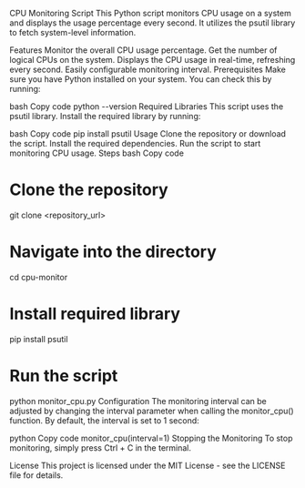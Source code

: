 CPU Monitoring Script
This Python script monitors CPU usage on a system and displays the usage percentage every second. It utilizes the psutil library to fetch system-level information.

Features
Monitor the overall CPU usage percentage.
Get the number of logical CPUs on the system.
Displays the CPU usage in real-time, refreshing every second.
Easily configurable monitoring interval.
Prerequisites
Make sure you have Python installed on your system. You can check this by running:

bash
Copy code
python --version
Required Libraries
This script uses the psutil library. Install the required library by running:

bash
Copy code
pip install psutil
Usage
Clone the repository or download the script.
Install the required dependencies.
Run the script to start monitoring CPU usage.
Steps
bash
Copy code
# Clone the repository
git clone <repository_url>

# Navigate into the directory
cd cpu-monitor

# Install required library
pip install psutil

# Run the script
python monitor_cpu.py
Configuration
The monitoring interval can be adjusted by changing the interval parameter when calling the monitor_cpu() function. By default, the interval is set to 1 second:

python
Copy code
monitor_cpu(interval=1)
Stopping the Monitoring
To stop monitoring, simply press Ctrl + C in the terminal.

License
This project is licensed under the MIT License - see the LICENSE file for details.

